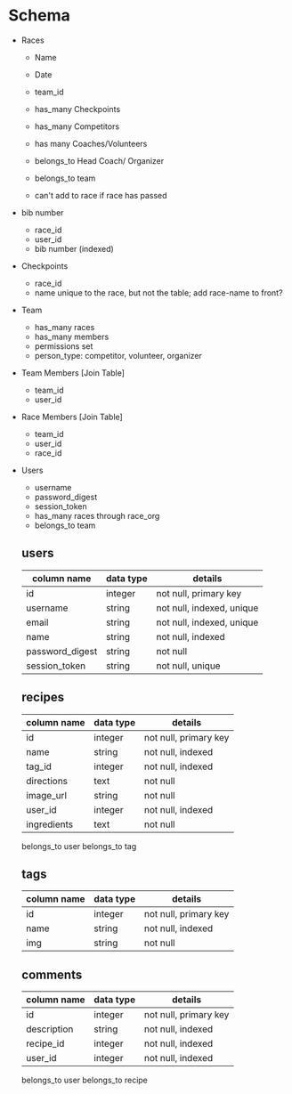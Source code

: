 # Schema
  * Races
    * Name
    * Date
    * team_id

    * has_many Checkpoints
    * has_many Competitors
    * has many Coaches/Volunteers

    * belongs_to Head Coach/ Organizer
    * belongs_to team
    * can't add to race if race has passed

  * bib number
    * race_id
    * user_id
    * bib number (indexed)

  * Checkpoints
    * race_id
    * name unique to the race, but not the table; add race-name to front?


  * Team
    * has_many races
    * has_many members
    * permissions set
    * person_type: competitor, volunteer, organizer

  * Team Members [Join Table]
    * team_id
    * user_id

  * Race Members [Join Table]
    * team_id
    * user_id
    * race_id

  * Users
    * username
    * password_digest
    * session_token
    * has_many races through race_org
    * belongs_to team



    ## users
    column name      | data type | details
    -----------------|-----------|--------
    id               | integer   | not null, primary key
    username         | string    | not null, indexed, unique
    email            | string    | not null, indexed, unique
    name             | string    | not null, indexed
    password_digest  | string    | not null
    session_token    | string    | not null, unique


    ## recipes
    column name      | data type | details
    -----------------|-----------|--------
    id               | integer   | not null, primary key
    name             | string    | not null, indexed
    tag_id           | integer   | not null, indexed
    directions       | text      | not null
    image_url        | string    | not null
    user_id          | integer   | not null, indexed
    ingredients      |text       | not null

    belongs_to user
    belongs_to tag

    ## tags
    column name      | data type | details
    -----------------|-----------|--------
    id               | integer   | not null, primary key
    name             | string    | not null, indexed
    img              | string    | not null

    ## comments
    column name      | data type | details
    -----------------|-----------|--------
    id               | integer   | not null, primary key
    description      | string    | not null, indexed
    recipe_id        | integer   | not null, indexed
    user_id          | integer   | not null, indexed

    belongs_to user
    belongs_to recipe
